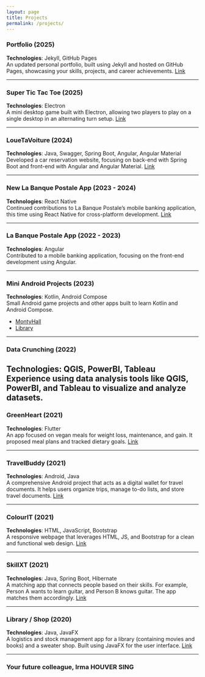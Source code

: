 ```yaml
---
layout: page
title: Projects
permalink: /projects/
---
```


### Portfolio (2025)  
**Technologies**: Jekyll, GitHub Pages  
An updated personal portfolio, built using Jekyll and hosted on GitHub Pages, showcasing your skills, projects, and career achievements.
[Link](https://github.com/irmahs/Portfolio)

---

### Super Tic Tac Toe (2025)  
**Technologies**: Electron  
A mini desktop game built with Electron, allowing two players to play on a single desktop in an alternating turn setup.
[Link](https://github.com/irmahs/Super-Tic-Tac-Toe)

---

### LoueTaVoiture (2024)  
**Technologies**: Java, Swagger, Spring Boot, Angular, Angular Material  
Developed a car reservation website, focusing on back-end with Spring Boot and front-end with Angular and Angular Material.
[Link](https://github.com/LoueTaVoiture/louetavoiture-front)

---

### New La Banque Postale App (2023 - 2024)  
**Technologies**: React Native  
Continued contributions to La Banque Postale’s mobile banking application, this time using React Native for cross-platform development.
[Link](https://www.labanquepostale.fr/particulier/comptes-et-cartes/espaces-clients/application-mobile.html)

---

### La Banque Postale App (2022 - 2023)  
**Technologies**: Angular  
Contributed to a mobile banking application, focusing on the front-end development using Angular.

---

### Mini Android Projects (2023)  
**Technologies**: Kotlin, Android Compose  
Small Android game projects and other apps built to learn Kotlin and Android Compose.
- [MontyHall](https://github.com/irmahs/MontyHall)
- [Library](https://github.com/irmahs/Library)

---

### Data Crunching (2022)  
**Technologies**: QGIS, PowerBI, Tableau  
Experience using data analysis tools like QGIS, PowerBI, and Tableau to visualize and analyze datasets.
---

### GreenHeart (2021)  
**Technologies**: Flutter  
An app focused on vegan meals for weight loss, maintenance, and gain. It proposed meal plans and tracked dietary goals.
[Link](https://github.com/msd-11/green-heart)

---

### TravelBuddy (2021)  
**Technologies**: Android, Java  
A comprehensive Android project that acts as a digital wallet for travel documents. It helps users organize trips, manage to-do lists, and store travel documents.
[Link](https://github.com/irmahs/TravelBuddy)

---

### ColourIT (2021)  
**Technologies**: HTML, JavaScript, Bootstrap  
A responsive webpage that leverages HTML, JS, and Bootstrap for a clean and functional web design.
[Link](https://github.com/irmahs/Colour_IT)

---

### SkillXT (2021)  
**Technologies**: Java, Spring Boot, Hibernate  
A matching app that connects people based on their skills. For example, Person A wants to learn guitar, and Person B knows guitar. The app matches them accordingly.
[Link](https://github.com/irmahs/SkillXT)

---

### Library / Shop (2020)  
**Technologies**: Java, JavaFX  
A logistics and stock management app for a library (containing movies and books) and a sweater shop. Built using JavaFX for the user interface.
[Link](https://github.com/Harsisis/HOUVERSING_CADET_CPOA_TD_2020)

---

### Your future colleague, Irma HOUVER SING